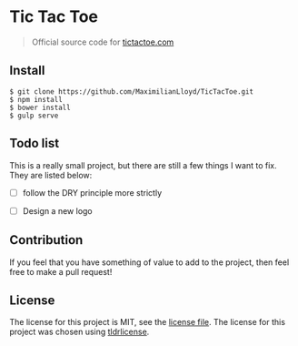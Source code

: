 # Tic Tac Toe
> Official source code for [tictactoe.com](http://tictactoe.com/)


## Install
```
$ git clone https://github.com/MaximilianLloyd/TicTacToe.git
$ npm install
$ bower install
$ gulp serve
```

## Todo list
This is a really small project, but there are still a few things I want to fix. They are listed below:
- [ ] follow the DRY principle more strictly
- [ ] Design a new logo


## Contribution
If you feel that you have something of value to add to the project, then feel free to make a pull request!

## License
The license for this project is MIT, see the [license file](./LICENSE). The license for this project was chosen using [tldrlicense](https://tldrlicense.com/).
